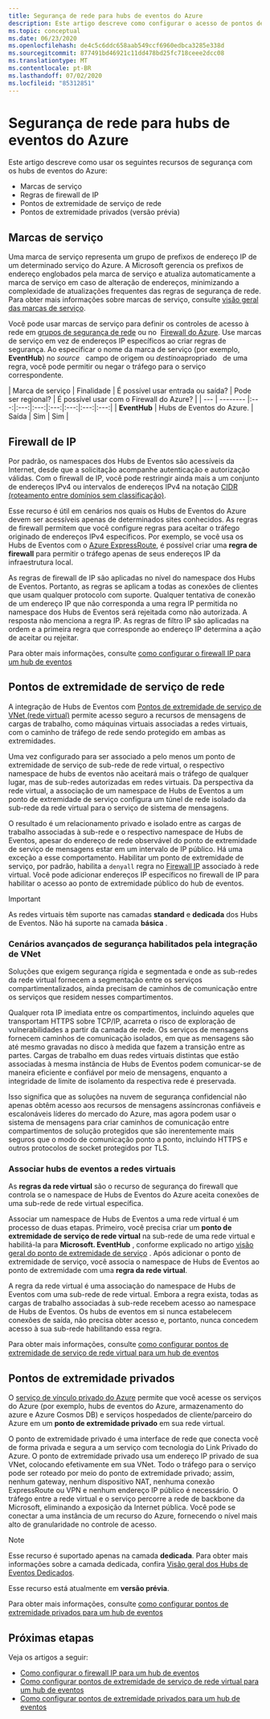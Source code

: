 ```yaml
---
title: Segurança de rede para hubs de eventos do Azure
description: Este artigo descreve como configurar o acesso de pontos de extremidade privados
ms.topic: conceptual
ms.date: 06/23/2020
ms.openlocfilehash: de4c5c6ddc658aab549ccf6960edbca3285e338d
ms.sourcegitcommit: 877491bd46921c11dd478bd25fc718ceee2dcc08
ms.translationtype: MT
ms.contentlocale: pt-BR
ms.lasthandoff: 07/02/2020
ms.locfileid: "85312851"
---
```

# <a name="network-security-for-azure-event-hubs"></a>Segurança de rede para hubs de eventos do Azure 
Este artigo descreve como usar os seguintes recursos de segurança com os hubs de eventos do Azure: 

- Marcas de serviço
- Regras de firewall de IP
- Pontos de extremidade de serviço de rede
- Pontos de extremidade privados (versão prévia)


## <a name="service-tags"></a>Marcas de serviço
Uma marca de serviço representa um grupo de prefixos de endereço IP de um determinado serviço do Azure. A Microsoft gerencia os prefixos de endereço englobados pela marca de serviço e atualiza automaticamente a marca de serviço em caso de alteração de endereços, minimizando a complexidade de atualizações frequentes das regras de segurança de rede. Para obter mais informações sobre marcas de serviço, consulte [visão geral das marcas de serviço](../virtual-network/service-tags-overview.md).

Você pode usar marcas de serviço para definir os controles de acesso à rede em [grupos de segurança de rede](../virtual-network/security-overview.md#security-rules) ou no  [Firewall do Azure](../firewall/service-tags.md). Use marcas de serviço em vez de endereços IP específicos ao criar regras de segurança. Ao especificar o nome da marca de serviço (por exemplo, **EventHub**) no *source*   campo de origem ou *destino*apropriado   de uma regra, você pode permitir ou negar o tráfego para o serviço correspondente.

| Marca de serviço | Finalidade | É possível usar entrada ou saída? | Pode ser regional? | É possível usar com o Firewall do Azure? |
| --- | -------- |:---:|:---:|:---:|:---:|:---:|:---:|:---:|
| **EventHub** | Hubs de Eventos do Azure. | Saída | Sim | Sim |


## <a name="ip-firewall"></a>Firewall de IP 
Por padrão, os namespaces dos Hubs de Eventos são acessíveis da Internet, desde que a solicitação acompanhe autenticação e autorização válidas. Com o firewall de IP, você pode restringir ainda mais a um conjunto de endereços IPv4 ou intervalos de endereços IPv4 na notação [CIDR (roteamento entre domínios sem classificação)](https://en.wikipedia.org/wiki/Classless_Inter-Domain_Routing).

Esse recurso é útil em cenários nos quais os Hubs de Eventos do Azure devem ser acessíveis apenas de determinados sites conhecidos. As regras de firewall permitem que você configure regras para aceitar o tráfego originado de endereços IPv4 específicos. Por exemplo, se você usa os Hubs de Eventos com o [Azure ExpressRoute](/azure/expressroute/expressroute-faqs#supported-services), é possível criar uma **regra de firewall** para permitir o tráfego apenas de seus endereços IP da infraestrutura local. 

As regras de firewall de IP são aplicadas no nível do namespace dos Hubs de Eventos. Portanto, as regras se aplicam a todas as conexões de clientes que usam qualquer protocolo com suporte. Qualquer tentativa de conexão de um endereço IP que não corresponda a uma regra IP permitida no namespace dos Hubs de Eventos será rejeitada como não autorizada. A resposta não menciona a regra IP. As regras de filtro IP são aplicadas na ordem e a primeira regra que corresponde ao endereço IP determina a ação de aceitar ou rejeitar.

Para obter mais informações, consulte [como configurar o firewall IP para um hub de eventos](event-hubs-ip-filtering.md)

## <a name="network-service-endpoints"></a>Pontos de extremidade de serviço de rede
A integração de Hubs de Eventos com [Pontos de extremidade de serviço de VNet (rede virtual)](../virtual-network/virtual-network-service-endpoints-overview.md) permite acesso seguro a recursos de mensagens de cargas de trabalho, como máquinas virtuais associadas a redes virtuais, com o caminho de tráfego de rede sendo protegido em ambas as extremidades.

Uma vez configurado para ser associado a pelo menos um ponto de extremidade de serviço de sub-rede de rede virtual, o respectivo namespace de hubs de eventos não aceitará mais o tráfego de qualquer lugar, mas de sub-redes autorizadas em redes virtuais. Da perspectiva da rede virtual, a associação de um namespace de Hubs de Eventos a um ponto de extremidade de serviço configura um túnel de rede isolado da sub-rede da rede virtual para o serviço de sistema de mensagens. 

O resultado é um relacionamento privado e isolado entre as cargas de trabalho associadas à sub-rede e o respectivo namespace de Hubs de Eventos, apesar do endereço de rede observável do ponto de extremidade de serviço de mensagens estar em um intervalo de IP público. Há uma exceção a esse comportamento. Habilitar um ponto de extremidade de serviço, por padrão, habilita a `denyall` regra no [Firewall IP](event-hubs-ip-filtering.md) associado à rede virtual. Você pode adicionar endereços IP específicos no firewall de IP para habilitar o acesso ao ponto de extremidade público do hub de eventos. 

> [!IMPORTANT]
> As redes virtuais têm suporte nas camadas **standard** e **dedicada** dos Hubs de Eventos. Não há suporte na camada **básica** .

### <a name="advanced-security-scenarios-enabled-by-vnet-integration"></a>Cenários avançados de segurança habilitados pela integração de VNet 

Soluções que exigem segurança rígida e segmentada e onde as sub-redes da rede virtual fornecem a segmentação entre os serviços compartimentalizados, ainda precisam de caminhos de comunicação entre os serviços que residem nesses compartimentos.

Qualquer rota IP imediata entre os compartimentos, incluindo aqueles que transportam HTTPS sobre TCP/IP, acarreta o risco de exploração de vulnerabilidades a partir da camada de rede. Os serviços de mensagens fornecem caminhos de comunicação isolados, em que as mensagens são até mesmo gravadas no disco à medida que fazem a transição entre as partes. Cargas de trabalho em duas redes virtuais distintas que estão associadas à mesma instância de Hubs de Eventos podem comunicar-se de maneira eficiente e confiável por meio de mensagens, enquanto a integridade de limite de isolamento da respectiva rede é preservada.
 
Isso significa que as soluções na nuvem de segurança confidencial não apenas obtêm acesso aos recursos de mensagens assíncronas confiáveis e escalonáveis líderes do mercado do Azure, mas agora podem usar o sistema de mensagens para criar caminhos de comunicação entre compartimentos de solução protegidos que são inerentemente mais seguros que o modo de comunicação ponto a ponto, incluindo HTTPS e outros protocolos de socket protegidos por TLS.

### <a name="bind-event-hubs-to-virtual-networks"></a>Associar hubs de eventos a redes virtuais

As **regras da rede virtual** são o recurso de segurança do firewall que controla se o namespace de Hubs de Eventos do Azure aceita conexões de uma sub-rede de rede virtual específica.

Associar um namespace de Hubs de Eventos a uma rede virtual é um processo de duas etapas. Primeiro, você precisa criar um **ponto de extremidade de serviço de rede virtual** na sub-rede de uma rede virtual e habilitá-la para **Microsoft. EventHub** , conforme explicado no artigo [visão geral do ponto de extremidade de serviço](../virtual-network/virtual-network-service-endpoints-overview.md) . Após adicionar o ponto de extremidade de serviço, você associa o namespace de Hubs de Eventos ao ponto de extremidade com uma **regra da rede virtual**.

A regra da rede virtual é uma associação do namespace de Hubs de Eventos com uma sub-rede de rede virtual. Embora a regra exista, todas as cargas de trabalho associadas à sub-rede recebem acesso ao namespace de Hubs de Eventos. Os hubs de eventos em si nunca estabelecem conexões de saída, não precisa obter acesso e, portanto, nunca concedem acesso à sua sub-rede habilitando essa regra.

Para obter mais informações, consulte [como configurar pontos de extremidade de serviço de rede virtual para um hub de eventos](event-hubs-service-endpoints.md)

## <a name="private-endpoints"></a>Pontos de extremidade privados

O [serviço de vínculo privado do Azure](../private-link/private-link-overview.md) permite que você acesse os serviços do Azure (por exemplo, hubs de eventos do Azure, armazenamento do azure e Azure Cosmos DB) e serviços hospedados de cliente/parceiro do Azure em um **ponto de extremidade privado** em sua rede virtual.

O ponto de extremidade privado é uma interface de rede que conecta você de forma privada e segura a um serviço com tecnologia do Link Privado do Azure. O ponto de extremidade privado usa um endereço IP privado de sua VNet, colocando efetivamente em sua VNet. Todo o tráfego para o serviço pode ser roteado por meio do ponto de extremidade privado; assim, nenhum gateway, nenhum dispositivo NAT, nenhuma conexão ExpressRoute ou VPN e nenhum endereço IP público é necessário. O tráfego entre a rede virtual e o serviço percorre a rede de backbone da Microsoft, eliminando a exposição da Internet pública. Você pode se conectar a uma instância de um recurso do Azure, fornecendo o nível mais alto de granularidade no controle de acesso.

> [!NOTE]
> Esse recurso é suportado apenas na camada **dedicada**. Para obter mais informações sobre a camada dedicada, confira [Visão geral dos Hubs de Eventos Dedicados](event-hubs-dedicated-overview.md). 
>
> Esse recurso está atualmente em **versão prévia**. 


Para obter mais informações, consulte [como configurar pontos de extremidade privados para um hub de eventos](private-link-service.md)


## <a name="next-steps"></a>Próximas etapas
Veja os artigos a seguir:

- [Como configurar o firewall IP para um hub de eventos](event-hubs-ip-filtering.md)
- [Como configurar pontos de extremidade de serviço de rede virtual para um hub de eventos](event-hubs-service-endpoints.md)
- [Como configurar pontos de extremidade privados para um hub de eventos](private-link-service.md)